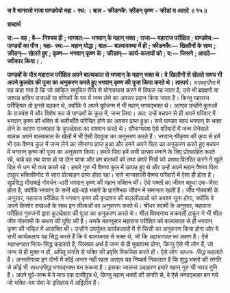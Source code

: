 **स वै भागवतो राजा पाण्डवेयो महा** **-** **रथ: ।** **बाल** **-** **क्रीडनकै: क्रीडन् कृष्ण** **-** **क्रीडां य आददे ॥ १५॥** 

**शब्दार्थ** 

**स:—** **वह** **; वै—** **निश्चय ही** **; भागवत:—** **भगवान् के महान् भक्त** **; राजा—** **महाराज परीक्षित** **; पाण्डवेय:—** **पाण्डवों का पौत्र** **; महा-** **रथ:—** **महान् योद्धा** **; बाल—** **बाल्यावस्था में ही** **; क्रीडनकै:—** **खिलौनों के साथ** **; क्रीडन्—** **खेलते हुए** **; कृष्ण—** **भगवान् कृष्ण** **के** **; क्रीडाम्—** **कार्य-कलापों को** **; य:—** **जिसने** **; आददे—** **स्वीकार किया।** **.** 

**पाण्डवों के पौत्र महाराज परीक्षित अपने बाल्यकाल से भगवान् के महान् भक्त थे। वे** **खिलौनों से खेलते समय भी अपने कुलदेव की पूजा का अनुकरण करते हुए भगवान् कृष्ण की** **पूजा किया करते थे।** **तात्पर्य :**  *भगवद्गीता* में यह कहा गया है कि जो व्यकि्त समुचित रीति से योगावयास करने में विफल रह जाता है, उसे भी ब्राह्मणों या सश्पन्न क्षत्रिय राजाओं या वणिकों के घर में जन्म लेने का अवसर प्रदान किया जाता है। किन्तु महाराज परीकि्षत तो इनसे बढ़कर थे, क्योंकि वे अपने पूर्वजन्म में भी महान् भगवद्भक्त थे। अतएव उन्होंने कुरुओं के राजवंश में और विशेष रूप से पाण्डवों के कुल में, जन्म लिया। अत: उन्हें बचपन से ही अपने परिवार में भगवान् कृष्ण की भक्ति से भलीभाँति परिचित होने का अवसर प्राप्त हुआ। सारे पाण्डव स्वयं भगवान् के भक्त होने के कारण राजमहल के कुलदेवता का सश्मान करते थे। सौभाग्यवश ऐसे परिवारों में जन्म लेनेवाले बालक अपने बाल्यकाल के खेलों में भी ऐसी देवपूजा का अनुसरण करते हैं। भगवान् श्रीकृष्ण की कृपा से हमें भी एक वैष्णव कुल में जन्म लेने का सौभाग्य प्राप्त हुआ और हमने अपने पिता का अनुकरण करते हुए बचपन में भगवान् कृष्ण की पूजा का अनुसरण किया। हमारे पिता हमें सभी उत्सव मनाने के लिए प्रोत्साहित करते रहे, चाहे वह रथ यात्रा हो या दोल यात्रा और हम बालकों को तथा हमारे मित्रों को *प्रसाद*  वितरित करने में खुले दिल से धन भी व्यय करते रहे। हमारे गुरु भी वैष्णव कुल में उत्पन्न हुए थे और उन्हें अपने महान् वैष्णव पिता ठाकुर भक्तिविनोद से सारा प्रोत्साहन प्राप्त होता रहा। सारे भाग्यशाली वैष्णव परिवारों में ऐसा ही होता है। सुप्रसिद्ध मीराबाई गोवर्धन-धारी भगवान् कृष्ण की महान् भक्तिन थीं। ऐसे भक्तों का जीवन बहुधा एक-जैसा होता है, क्योंकि भगवान् के सभी बड़े-बड़े भक्तों के प्रारश्भिक जीवन में समानता रहती है। जीव गोस्वामी के अनुसार, महाराज परीक्षित ने भगवान् कृष्ण की वृन्दावन की बाललीलाओं को अवश्य सुना होगा, क्योंकि वे अपने किशोर सखाओं के साथ इन लीलाओं का अनुकरण करते थे। श्रीधर स्वामी के अनुसार, महाराज परीक्षित गुरुजनों द्वारा कुलदेवता की पूजा का अनुकरण करते थे। श्रील विश्वनाथ चक्रवर्ती ठाकुर ने भी श्रील जीव गोस्वामी के कथन की पुष्टि की है। उनके मतानुसार महाराज परीक्षित को बाल्यकाल से ही भगवान् कृष्ण की भकि्त में आसक्ति थी। उन्होंने उपर्युक्त कार्यकलापों में से किसी का अनुकरण किया होगा और ये सभी कार्यकलाप यह सिद्ध करते हैं कि वे बाल्यकाल से भक्त थे, जो कि *महाभागवत* का लक्षण है। ऐसे *महाभागवत* नित्य-सिद्ध कहलाते हैं, जिसका अर्थ है जन्म से ही मुक्तात्मा होना, किन्तु ऐसे भी लोग हैं, जो जन्म से ही मुक्त न हों, अपितु संगति से भक्ति की प्रवृत्ति विकसित करते हों। ऐसे लोग *साधन-* *सिद्ध* कहलाते हैं। अन्ततोगत्वा इन दोनों में कोई अन्तर नहीं रहता अतएव यह निष्कर्ष निकलता है कि शुद्ध भक्तों की संगति से कोई भी *साधनसिद्ध* भगवद्भक्त बन सकता है। इसका ज्वलन्त उदाहरण हमारे महान् गुरु श्री नारद मुनि हैं। अपने पूर्व-जन्म में वे मात्र एक दासीपुत्र थे, किन्तु महान् भक्तों की संगति से, वे ऐसे भगवद्भक्त बन गये जो भक्ति-मय सेवा के इतिहास में अद्वितीय हैं। 